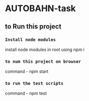 # AUTOBAHN-task


## to Run this project

### `Install node modules`
install node modules in root using npm i

### `to num this project on browser`
command - npm start

### `to run the test scripts`
command - npm test

